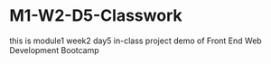 # M1-W2-D5-Classwork
this is module1 week2 day5 in-class project demo of Front End Web Development Bootcamp
